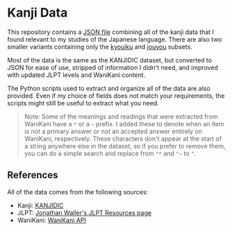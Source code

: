 # Kanji Data

This repository contains a [JSON file](kanji.json) combining all of the kanji data that I found relevant to my studies of the Japanese language. There are also two smaller variants containing only the [kyouiku](kanji-kyouiku.json) and [jouyou](kanji-jouyou.json) subsets.

Most of the data is the same as the KANJIDIC dataset, but converted to JSON for ease of use, stripped of information I didn't need, and improved with updated JLPT levels and WaniKani content.

The Python scripts used to extract and organize all of the data are also provided. Even if my choice of fields does not match your requirements, the scripts might still be useful to extract what you need.

> Note: Some of the meanings and readings that were extracted from WaniKani have a `*` or a `~` prefix. I added these to denote when an item is not a primary answer or not an accepted answer entirely on WaniKani, respectively. These characters don't appear at the start of a string anywhere else in the dataset, so if you prefer to remove them, you can do a simple search and replace from `"*` and `"~` to `"`.

## References

All of the data comes from the following sources:

- Kanji: [KANJIDIC](http://www.edrdg.org/wiki/index.php/KANJIDIC_Project)
- JLPT: [Jonathan Waller's JLPT Resources page](http://www.tanos.co.uk/jlpt/)
- WaniKani: [WaniKani API](https://docs.api.wanikani.com/)
